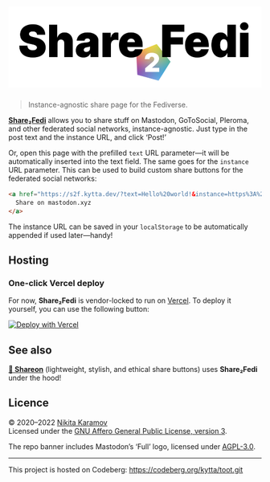 <h1 align="center"><img src="assets/share2fedi.svg" width="520" height="160" alt="Share2Fedi"></h1>

> Instance-agnostic share page for the Fediverse.

**[Share₂Fedi]** allows you to share stuff on Mastodon, GoToSocial, Pleroma, and other federated social networks, instance-agnostic. Just type in the post text and the instance URL, and click ‘Post!’

Or, open this page with the prefilled `text` URL parameter—it will be automatically inserted into the text field. The same goes for the `instance` URL parameter. This can be used to build custom share buttons for the federated social networks:

```html
<a href="https://s2f.kytta.dev/?text=Hello%20world!&instance=https%3A%2F%2Fmastodon.xyz">
  Share on mastodon.xyz
</a>
```

The instance URL can be saved in your `localStorage` to be automatically appended if used later—handy!

## Hosting

### One-click Vercel deploy

For now, **Share₂Fedi** is vendor-locked to run on [Vercel](https://vercel.com/). To deploy it yourself, you can use the following button:

[![Deploy with Vercel](https://vercel.com/button)](https://vercel.com/new/clone?repository-url=https%3A%2F%2Fgithub.com%2Fkytta%2Ftoot)

<!-- TODO: update the selfhosting instructions -->
<!-- 
### Host it yourself

Self-hosting **Share₂Fedi** outside of Vercel requires some extra setup:

1. Make sure you have got Node.js v12 or later as well as pnpm installed

2. Build the static part of toot:

   ```sh
   pnpm install    # to install dependencies
   pnpm run build  # to build the website
   ```

3. Run the backend server for the form:

   ```sh
   node api/toot.js
   ```

   or if you want to run the process in the background:

   ```sh
   pm2 start api/toot.js --watch --ignore-watch="node_modules"
   ```

   > You can find a summary for pm2 at: https://pm2.keymetrics.io/docs/usage/quick-start/

4. Set up webserver

   1. Apache

   ```apacheconf
   DocumentRoot "path_to_toot/public"

   ProxyPass "/api/toot"  "http://localhost:8000/"
   ```

   2. Nginx

   ```nginxconf
   root path_to_toot/public;
   index.html;

   location /api/toot {
       proxy_pass http://localhost:8000/;
   }
   ```

   3. Caddy

   ```caddy
   root * path_to_toot/public;
   try_files index.html

   handle_path /api/toot {
      reverse_proxy localhost:8000
   }
   ```
-->

## See also

**[📯 Shareon](https://shareon.js.org)**
(lightweight, stylish, and ethical share buttons) uses **Share₂Fedi** under the hood!

## Licence

© 2020–2022 [Nikita Karamov]\
Licensed under the [GNU Affero General Public License, version 3][AGPL-3.0].

The repo banner includes Mastodon’s ‘Full’ logo, licensed under [AGPL-3.0].

---

This project is hosted on Codeberg: <https://codeberg.org/kytta/toot.git>

[AGPL-3.0]: https://spdx.org/licenses/AGPL-3.0-only.html
[Nikita Karamov]: https://www.kytta.dev
[Share₂Fedi]: https://s2f.kytta.dev/

